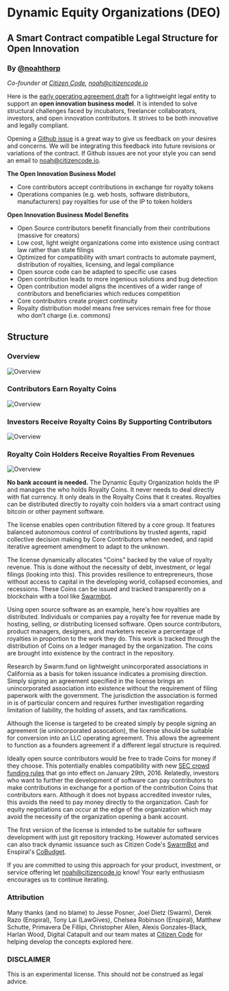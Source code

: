 # Dynamic Equity Organizations (DEO)
## A Smart Contract compatible Legal Structure for Open Innovation

### By [@noahthorp](http://twitter.com/noahthorp)
*Co-founder at [Citizen Code](http://citizencode.io), <noah@citizencode.io>*

Here is the [early operating agreement draft](license.md) for a lightweight legal entity to support an **open innovation business model**. It is intended to solve structural challenges faced by incubators, freelancer collaborators, investors, and open innovation contributors. It strives to be both innovative and legally compliant.

Opening a [Github issue](https://github.com/citizencode/dynamic-equity-organization/issues) is a great way to give us feedback on your desires and concerns. We will be integrating this feedback into future revisions or variations of the contract. If Github issues are not your style you can send an email to <noah@citizencode.io>.

**The Open Innovation Business Model**

- Core contributors accept contributions in exchange for royalty tokens
- Operations companies (e.g. web hosts, software distributors, manufacturers) pay royalties for use of the IP to token holders

**Open Innovation Business Model Benefits**
- Open Source contributors benefit financially from their contributions (massive for creators)
- Low cost, light weight organizations come into existence using contract law rather than state filings
- Optimized for compatibility with smart contracts to automate payment, distribution of royalties, licensing, and legal compliance
- Open source code can be adapted to specific use cases
- Open contribution leads to more ingenious solutions and bug detection
- Open contribution model aligns the incentives of a wider range of contributors and beneficiaries which reduces competition
- Core contributors create project continuity
- Royalty distribution model means free services remain free for those who don’t charge (i.e. commons)

## Structure

### Overview

![Overview](images/Overview.jpg)

### Contributors Earn Royalty Coins

![Overview](images/Contributor.jpg)

### Investors Receive Royalty Coins By Supporting Contributors

![Overview](images/Investor.jpg)

### Royalty Coin Holders Receive Royalties From Revenues

![Overview](images/Royalties.jpg)

**No bank account is needed.** The Dynamic Equity Organization holds the IP and manages the who holds Royalty Coins. It never needs to deal directly with fiat currency. It only deals in the Royalty Coins that it creates. Royalties can be distributed directly to royalty coin holders via a smart contract using bitcoin or other payment software.

The license enables open contribution filtered by a core group. It features balanced autonomous control of contributions by trusted agents, rapid collective decision making by Core Contributors when needed, and rapid iterative agreement amendment to adapt to the unknown.

The license dynamically allocates "Coins" backed by the value of royalty revenue. This is done without the necessity of debt, investment, or legal filings (looking into this). This provides resilience to entrepreneurs, those without access to capital in the developing world, collapsed economies, and recessions. These Coins can be issued and tracked transparently on a blockchain with a tool like [Swarmbot](https://github.com/citizencode/swarmbot).

Using open source software as an example, here's how royalties are distributed. Individuals or companies pay a royalty fee for revenue made by hosting, selling, or distributing licensed software. Open source contributors, product managers, designers, and marketers receive a percentage of royalties in proportion to the work they do. This work is tracked through the distribution of Coins on a ledger managed by the organization. The coins are brought into existence by the contract in the repository.

Research by Swarm.fund on lightweight unincorporated associations in California as a basis for token issuance indicates a promising direction. Simply signing an agreement specified in the license brings an unincorporated association into existence without the requirement of filing paperwork with the government. The jurisdiction the association is formed in is of particular concern and requires further investigation regarding limitation of liability, the holding of assets, and tax ramifications.

Although the license is targeted to be created simply by people signing an agreement (ie unincorporated assocation), the license should be suitable for conversion into an LLC operating agreement. This allows the agreement to function as a founders agreement if a different legal structure is required.

Ideally open source contributors would be free to trade Coins for money if they choose. This potentially enables compatibility with new [SEC crowd funding rules](http://www.sec.gov/news/pressrelease/2015-249.html) that go into effect on January 29th, 2016. Relatedly, investors who want to further the development of software can pay contributors to make contributions in exchange for a portion of the contribution Coins that contributors earn. Although it does not bypass accredited investor rules, this avoids the need to pay money directly to the organization. Cash for equity negotiations can occur at the edge of the organization which may avoid the necessity of the organization opening a bank account.

The first version of the license is intended to be suitable for software development with just git repository tracking. However automated services can also track dynamic issuance such as Citizen Code's [SwarmBot](https://github.com/citizencode/swarmbot) and Enspiral's [CoBudget](https://github.com/cobudget).

If you are committed to using this approach for your product, investment, or service offering let <noah@citizencode.io> know! Your early enthusiasm encourages us to continue iterating.

### Attribution

Many thanks (and no blame) to Jesse Posner, Joel Dietz (Swarm), Derek Razo (Enspiral), Tony Lai (LawGives), Chelsea Robinson (Enspiral), Matthew Schutte, Primavera De Fillipi, Christopher Allen, Alexis Gonzales-Black, Harlan Wood, Digital Catapult and our team mates at [Citizen Code](http://citizencode.io) for helping develop the concepts explored here.

### DISCLAIMER

This is an experimental license. This should not be construed as legal advice.
